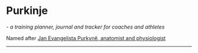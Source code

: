 Purkinje
=========
_- a training planner, journal and tracker for coaches and athletes_

Named after [Jan Evangelista Purkyně, anatomist and physiologist](https://en.wikipedia.org/wiki/Purkinje_fibers) 
* * *


